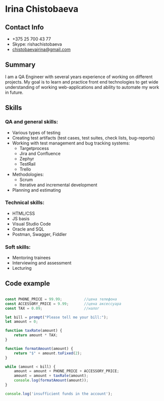 # Irina Chistobaeva

## Contact Info
* +375 25 700 43 77
* Skype: rishachistobaeva
* chistobaevairina@gmail.com

## Summary
I am a QA Engineer with several years experience of working on different projects. My goal is to learn and practice front end technologies to get wide understanding of working web-applications and ability to automate my work in future.

## Skills

### QA and general skills:
- Various types of testing
- Creating test artifacts (test cases, test suites, check lists, bug-reports)
- Working with test management and bug tracking systems:
  - Targetprocess
  - Jira and Confluence
  - Zephyr
  - TestRail
  - Trello    
- Methodologies:
  - Scrum
  - Iterative and incremental development
- Planning and estimating 

### Technical skills:
- HTML/CSS
- JS basis
- Visual Studio Code
- Oracle and SQL
- Postman, Swagger, Fiddler

### Soft skills:
- Mentoring trainees
- Interviewing and assessment
- Lecturing

## Code example
```javascript

const PHONE_PRICE = 99.99;          //цена телефона
const ACCESSORY_PRICE = 9.99;       //цена аксессуара
const TAX = 0.09;                   //налог

let bill = prompt("Please tell me your bill:");
let amount = 0;

function taxRate(amount) {
    return amount * TAX;
}

function formatAmount(amount) {
    return "$" + amount.toFixed(2);
}

while (amount < bill) {
    amount = amount + PHONE_PRICE + ACCESSORY_PRICE;
    amount = amount + taxRate(amount);
    console.log(formatAmount(amount));
}

console.log('insufficient funds in the account');

```
